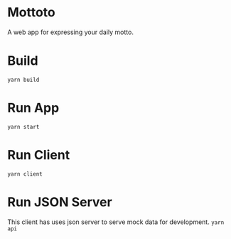 Mottoto
=======

A web app for expressing your daily motto.

# Build
`yarn build`

# Run App
`yarn start`

# Run Client
`yarn client`

# Run JSON Server
This client has uses json server to serve mock data for development.
`yarn api`
